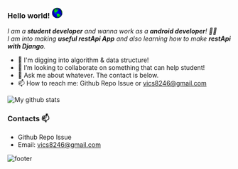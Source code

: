 ### Hello world!&nbsp;<img src="https://github.com/Kinetic27/Kinetic27/blob/master/earth.gif" width="24px">

<p>
  <em>
    I am a <b>student developer</b> and wanna work as a <b>android developer</b>! 👨‍💻 <br>
    I am into making <b>useful restApi App</b> and also learning how to make <b>restApi with Django</b>.
  </em>  
</p>

- 🌱 I'm digging into algorithm & data structure!
- 👯 I’m looking to collaborate on something that can help student!
- 💬 Ask me about whatever. The contact is below.
- 📫 How to reach me:  Github Repo Issue or vics8246@gmail.com

![My github stats](https://github-readme-stats.vercel.app/api?username=JSW-JW&show_icons=true)

### Contacts 📫

* Github Repo Issue
* Email: vics8246@gmail.com
  
![footer](https://capsule-render.vercel.app/api?type=wave&color=gradient&height=150&section=footer)

